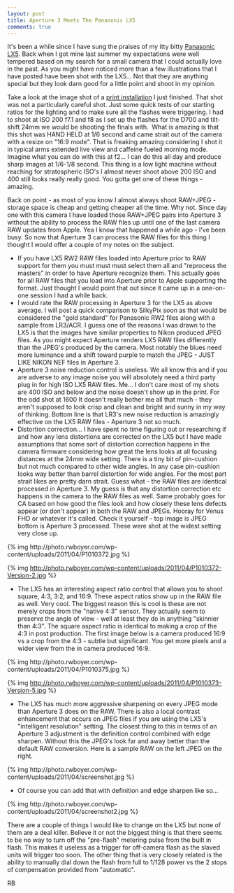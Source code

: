```yaml
---
layout: post
title: Aperture 3 Meets The Panasonic LX5
comments: true
---
```

It's been a while since I have sung the praises of my itty bitty <a href="http://www.amazon.com/gp/redirect.html?ie=UTF8&amp;location=http%3A%2F%2Fwww.amazon.com%2Fs%3Fie%3DUTF8%26ref_%3Dnb_sb_ss_i_0_13%26field-keywords%3Dpanasonic%2520lx5%26url%3Dsearch-alias%253Daps%26sprefix%3Dpanasonic%2520lx5&amp;tag=rbde-20&amp;linkCode=ur2&amp;camp=1789&amp;creative=390957">Panasonic LX5</a>. Back when I got mine last summer my expectations were well tempered based on my search for a small camera that I could actually love in the past. As you might have noticed more than a few illustrations that I have posted have been shot with the LX5... Not that they are anything special but they look darn good for a little point and shoot in my opinion.

Take a look at the image shot of a <a href="http://photo.rwboyer.com/2011/04/10/the-giant-print/">print installation</a> I just finished. That shot was not a particularly careful shot. Just some quick tests of our starting ratios for the lighting and to make sure all the flashes were triggering. I had to shoot at ISO 200 f7.1 and f8 as I set up the flashes for the D700 and tilt-shift 24mm we would be shooting the finals with.  What is amazing is that this shot was HAND HELD at 1/6 second and came strait out of the camera with a resize on "16:9 mode". That is freaking amazing considering I shot it in typical arms extended live view and caffeine fueled morning mode. Imagine what you can do with this at f2... I can do this all day and produce sharp images at 1/6-1/8 second. This thing is a low light machine without reaching for stratospheric ISO's I almost never shoot above 200 ISO and 400 still looks really really good. You gotta get one of these things - amazing.

Back on point - as most of you know I almost always shoot RAW+JPEG - storage space is cheap and getting cheaper all the time. Why not. Since day one with this camera I have loaded those RAW+JPEG pairs into Aperture 3 without the ability to process the RAW files up until one of the last camera RAW updates from Apple. Yea I know that happened a while ago - I've been busy. So now that Aperture 3 can process the RAW files for this thing I thought I would offer a couple of my notes on the subject.
<ul>
	<li>If you have LX5 RW2 RAW files loaded into Aperture prior to RAW support for them you must must must select them all and "reprocess the masters" in order to have Aperture recognize them. This actually goes for all RAW files that you load into Aperture prior to Apple supporting the format. Just thought I would point that out since it came up in a one-on-one session I had a while back.</li>
	<li>I would rate the RAW processing in Aperture 3 for the LX5 as above average. I will post a quick comparison to SilkyPix soon as that would be considered the "gold standard" for Panasonic RW2 files along with a sample from LR3/ACR. I guess one of the reasons I was drawn to the LX5 is that the images have similar properties to Nikon produced JPEG files. As you might expect Aperture renders LX5 RAW files differently than the JPEG's produced by the camera. Most notably the blues need more luminance and a shift toward purple to match the JPEG - JUST LIKE NIKON NEF files in Aperture 3.</li>
	<li>Aperture 3 noise reduction control is useless. We all know this and if you are adverse to any image noise you will absolutely need a third party plug in for high ISO LX5 RAW files. Me... I don't care most of my shots are 400 ISO and below and the noise doesn't show up in the print. For the odd shot at 1600 It doesn't really bother me all that much - they aren't supposed to look crisp and clean and bright and sunny in my way of thinking. Bottom line is that LR3's new noise reduction is amazingly effective on the LX5 RAW files - Aperture 3 not so much.</li>
	<li>Distortion correction... I have spent no time figuring out or researching if and how any lens distortions are corrected on the LX5 but I have made assumptions that some sort of distortion correction happens in the camera firmware considering how great the lens looks at all focusing distances at the 24mm wide setting. There is a tiny bit of pin-cushion but not much compared to other wide angles. In any case pin-cushion looks way better than barrel distortion for wide angles. For the most part strait likes are pretty darn strait. Guess what - the RAW files are identical processed in Aperture 3. My guess is that any distortion correction etc happens in the camera to the RAW files as well. Same probably goes for CA based on how good the files look and how closely these lens defects appear (or don't appear) in both the RAW and JPEGs. Hooray for Venus FHD or whatever it's called. Check it yourself - top image is JPEG bottom is Aperture 3 processed. These were shot at the widest setting very close up.</li>
</ul>
{% img http://photo.rwboyer.com/wp-content/uploads/2011/04/P1010372.jpg %}

{% img http://photo.rwboyer.com/wp-content/uploads/2011/04/P1010372-Version-2.jpg %}
<ul>
	<li>The LX5 has an interesting aspect ratio control that allows you to shoot square, 4:3, 3:2, and 16:9. These aspect ratios show up in the RAW file as well. Very cool. The biggest reason this is cool is these are not merely crops from the "native 4:3" sensor. They actually seem to preserve the angle of view - well at least they do in anything "skinnier than 4:3". The square aspect ratio is identical to making a crop of the 4:3 in post production. The first image below is a camera produced 16:9 vs a crop from the 4:3 - subtle but significant. You get more pixels and a wider view from the in camera produced 16:9.</li>
</ul>
{% img http://photo.rwboyer.com/wp-content/uploads/2011/04/P1010375.jpg %}

{% img http://photo.rwboyer.com/wp-content/uploads/2011/04/P1010373-Version-5.jpg %}
<ul>
	<li>The LX5 has much more aggressive sharpening on every JPEG mode than Aperture 3 does on the RAW. There is also a local contrast enhancement that occurs on JPEG files if you are using the LX5's "intelligent resolution" setting. The closest thing to this in terms of an Aperture 3 adjustment is the definition control combined with edge sharpen. Without this the JPEG's look far and away better than the default RAW conversion. Here is a sample RAW on the left JPEG on the right.</li>
</ul>
{% img http://photo.rwboyer.com/wp-content/uploads/2011/04/screenshot.jpg %}
<ul>
	<li>Of course you can add that with definition and edge sharpen like so...</li>
</ul>
{% img http://photo.rwboyer.com/wp-content/uploads/2011/04/screenshot2.jpg %}

There are a couple of things I would like to change on the LX5 but none of them are a deal killer. Believe it or not the biggest thing is that there seems to be no way to turn off the "pre-flash" metering pulse from the built in flash. This makes it useless as a trigger for off-camera flash as the slaved units will trigger too soon. The other thing that is very closely related is the ability to manually dial down the flash from full to 1/128 power vs the 2 stops of compensation provided from "automatic".

RB